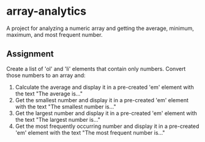# array-analytics
A project for analyzing a numeric array and getting the average, minimum, maximum, and most frequent number.

## Assignment

Create a list of 'ol' and 'li' elements that contain only numbers.
Convert those numbers to an array and:

1. Calculate the average and display it in a pre-created 'em' element with the text "The average is..."
2. Get the smallest number and display it in a pre-created 'em' element with the text "The smallest number is..."
3. Get the largest number and display it in a pre-created 'em' element with the text "The largest number is..."
4. Get the most frequently occurring number and display it in a pre-created 'em' element with the text "The most frequent number is..."
